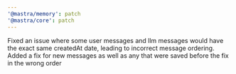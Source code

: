 ```yaml
---
'@mastra/memory': patch
'@mastra/core': patch
---
```


Fixed an issue where some user messages and llm messages would have the exact same createdAt date, leading to incorrect message ordering. Added a fix for new messages as well as any that were saved before the fix in the wrong order

